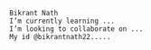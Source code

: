 
      Bikrant Nath
      I’m currently learning ...
      I’m looking to collaborate on ...
      My id @bikrantnath22.....